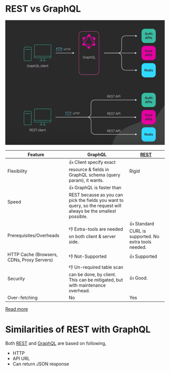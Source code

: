 # REST vs GraphQL

![img.png](assests/RESTvsGraphQL.png)

| Feature                                    | GraphQL                                                                                                                                     | [REST](REST.md)                                         |
|--------------------------------------------|---------------------------------------------------------------------------------------------------------------------------------------------|---------------------------------------------------------|
| Flexibility                                | :+1: Client specify exact resource & fields in GraphQL schema (query param), it wants.                                                      | Rigid                                                   |
| Speed                                      | :+1: GraphQL is faster than REST because as you can pick the fields you want to query, so the request will always be the smallest possible. |                                                         |
| Prerequisites/Overheads                    | :-1: Extra-tools are needed on both client & server side.                                                                                   | :+1: Standard CURL is supported. No extra tools needed. |
| HTTP Cache (Browsers, CDNs, Proxy Servers) | :-1: Not-Supported                                                                                                                          | :+1: Supported                                          |
| Security                                   | :-1: Un-required table scan can be done, by client. This can be mitigated, but with maintenance overhead.                                   | :+1: Good.                                              |
| Over-fetching                              | No                                                                                                                                          | Yes                                                     |

[Read more](https://www.youtube.com/watch?v=yWzKJPw_VzM)

# Similarities of REST with GraphQL

Both [REST](REST.md) and [GraphQL]() are based on following,
- HTTP
- API URL
- Can return JSON response